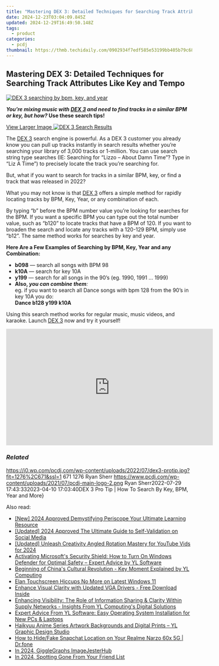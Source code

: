 ```yaml
---
title: "Mastering DEX 3: Detailed Techniques for Searching Track Attributes Like Key and Tempo"
date: 2024-12-23T03:04:09.845Z
updated: 2024-12-29T16:49:50.148Z
tags:
  - product
categories:
  - pcdj
thumbnail: https://thmb.techidaily.com/0902934f7edf585e53199bb405b79c684665bcaad3a1bcb366b5dba56b094eb6.jpg
---
```


## Mastering DEX 3: Detailed Techniques for Searching Track Attributes Like Key and Tempo

[![DEX 3 searching by bpm, key, and year](https://i0.wp.com/pcdj.com/wp-content/uploads/2022/07/dex3-protip.jpg?resize=845%2C321&ssl=1)](https://i0.wp.com/pcdj.com/wp-content/uploads/2022/07/dex3-protip.jpg?fit=1030%2C542&ssl=1 "DEX 3 searching by bpm, key, and year")

**_You’re mixing music with [DEX 3](https://tools.techidaily.com/pcdj/products/) and need to find tracks in a similar BPM or key, but how?_ Use these search tips!**

[View Larger Image ![DEX 3 Search Results](https://i2.wp.com/pcdj.com/wp-content/uploads/2022/07/DEX318-screenshot.jpg?fit=300%2C169&ssl=1 "DEX 3 Search Results")](https://i2.wp.com/pcdj.com/wp-content/uploads/2022/07/DEX318-screenshot.jpg?fit=1030%2C580&ssl=1)

The [DEX 3](https://tools.techidaily.com/pcdj/products/) search engine is powerful. As a DEX 3 customer you already know you can pull up tracks instantly in search results whether you’re searching your library of 3,000 tracks or 1-million. You can use search string type searches (IE: Searching for “Lizzo – About Damn Time”? Type in “Liz A Time”) to precisely locate the track you’re searching for.

But, what if you want to search for tracks in a similar BPM, key, or find a track that was released in 2022?

What you may not know is that [DEX 3](https://tools.techidaily.com/pcdj/products/) offers a simple method for rapidly locating tracks by BPM, Key, Year, or any combination of each.

By typing “b” before the BPM number value you’re looking for searches for the BPM. If you want a specific BPM you can type out the total number value, such as “b120” to locate tracks that have a BPM of 120\. If you want to broaden the search and locate any tracks with a 120-129 BPM, simply use “b12”. The same method works for searches by key and year.

**Here Are a Few Examples of Searching by BPM, Key, Year and any Combination:** 

* **b098** — search all songs with BPM 98
* **k10A** — search for key 10A
* **y199** — search for all songs in the 90’s (eg. 1990, 1991 … 1999)
* **Also, _you can combine them_**_:_  
eg. if you want to search all Dance songs with bpm 128 from the 90’s in key 10A you do:  
**Dance b128 y199 k10A**

Using this search method works for regular music, music videos, and karaoke. Launch [DEX 3](https://tools.techidaily.com/pcdj/products/) now and try it yourself!

<!-- affiliate ads begin -->
<iframe width="560" height="315" src="https://www.youtube.com/embed/eu4vwlZcMvM?si=4vEczfVU4BUUFP-t" title="YouTube video player" frameborder="0" allow="accelerometer; autoplay; clipboard-write; encrypted-media; gyroscope; picture-in-picture; web-share" referrerpolicy="strict-origin-when-cross-origin" allowfullscreen></iframe>
<!-- affiliate ads end -->

### _Related_

https://i0.wp.com/pcdj.com/wp-content/uploads/2022/07/dex3-protip.jpg?fit=1276%2C671&ssl=1 671 1276 Ryan Sherr https://www.pcdj.com/wp-content/uploads/2021/07/pcdj-main-logo-2.png Ryan Sherr2022-07-29 17:43:332023-04-10 17:03:40DEX 3 Pro Tip | How To Search By Key, BPM, Year and More}

<ins class="adsbygoogle"
     style="display:block"
     data-ad-format="autorelaxed"
     data-ad-client="ca-pub-7571918770474297"
     data-ad-slot="1223367746"></ins>

<ins class="adsbygoogle"
     style="display:block"
     data-ad-client="ca-pub-7571918770474297"
     data-ad-slot="8358498916"
     data-ad-format="auto"
     data-full-width-responsive="true"></ins>

<span class="atpl-alsoreadstyle">Also read:</span>
<div><ul>
<li><a href="https://fox-hovers.techidaily.com/new-2024-approved-demystifying-periscope-your-ultimate-learning-resource/"><u>[New] 2024 Approved Demystifying Periscope Your Ultimate Learning Resource</u></a></li>
<li><a href="https://instagram-video-recordings.techidaily.com/updated-2024-approved-the-ultimate-guide-to-self-validation-on-social-media/"><u>[Updated] 2024 Approved The Ultimate Guide to Self-Validation on Social Media</u></a></li>
<li><a href="https://youtube-data.techidaily.com/ed-unleash-creativity-angled-rotation-mastery-for-youtube-vids-for-2024/"><u>[Updated] Unleash Creativity Angled Rotation Mastery for YouTube Vids for 2024</u></a></li>
<li><a href="https://discover-amazing.techidaily.com/activating-microsofts-security-shield-how-to-turn-on-windows-defender-for-optimal-safety-expert-advice-by-yl-software/"><u>Activating Microsoft's Security Shield: How to Turn On Windows Defender for Optimal Safety – Expert Advice by YL Software</u></a></li>
<li><a href="https://discover-amazing.techidaily.com/beginning-of-chinas-cultural-revolution-key-moment-explained-by-yl-computing/"><u>Beginning of China's Cultural Revolution - Key Moment Explained by YL Computing</u></a></li>
<li><a href="https://driver-error.techidaily.com/elan-touchscreen-hiccups-no-more-on-latest-windows-11/"><u>Elan Touchscreen Hiccups No More on Latest Windows 11</u></a></li>
<li><a href="https://hardware-help.techidaily.com/enhance-visual-clarity-with-updated-vga-drivers-free-download-inside/"><u>Enhance Visual Clarity with Updated VGA Drivers - Free Download Inside</u></a></li>
<li><a href="https://discover-amazing.techidaily.com/enhancing-visibility-the-role-of-information-sharing-and-clarity-within-supply-networks-insights-from-yl-computings-digital-solutions/"><u>Enhancing Visibility: The Role of Information Sharing & Clarity Within Supply Networks - Insights From YL Computing's Digital Solutions</u></a></li>
<li><a href="https://discover-amazing.techidaily.com/expert-advice-from-yl-software-easy-operating-system-installation-for-new-pcs-and-laptops/"><u>Expert Advice From YL Software: Easy Operating System Installation for New PCs & Laptops</u></a></li>
<li><a href="https://discover-amazing.techidaily.com/haikyuu-anime-series-artwork-backgrounds-and-digital-prints-yl-graphic-design-studio/"><u>Haikyuu Anime Series Artwork Backgrounds and Digital Prints – YL Graphic Design Studio</u></a></li>
<li><a href="https://location-social.techidaily.com/how-to-hidefake-snapchat-location-on-your-realme-narzo-60x-5g-drfone-by-drfone-virtual-android/"><u>How to Hide/Fake Snapchat Location on Your Realme Narzo 60x 5G | Dr.fone</u></a></li>
<li><a href="https://article-tips.techidaily.com/in-2024-gigglegraphs-imagejesterhub/"><u>In 2024, GiggleGraphs ImageJesterHub</u></a></li>
<li><a href="https://snapchat-videos.techidaily.com/in-2024-spotting-gone-from-your-friend-list/"><u>In 2024, Spotting Gone From Your Friend List</u></a></li>
</ul></div>

